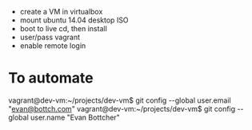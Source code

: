 
* create a VM in virtualbox
* mount ubuntu 14.04 desktop ISO
* boot to live cd, then install
* user/pass vagrant
* enable remote login


# To automate

vagrant@dev-vm:~/projects/dev-vm$ git config --global user.email "evan@bottch.com"
vagrant@dev-vm:~/projects/dev-vm$ git config --global user.name "Evan Bottcher"

